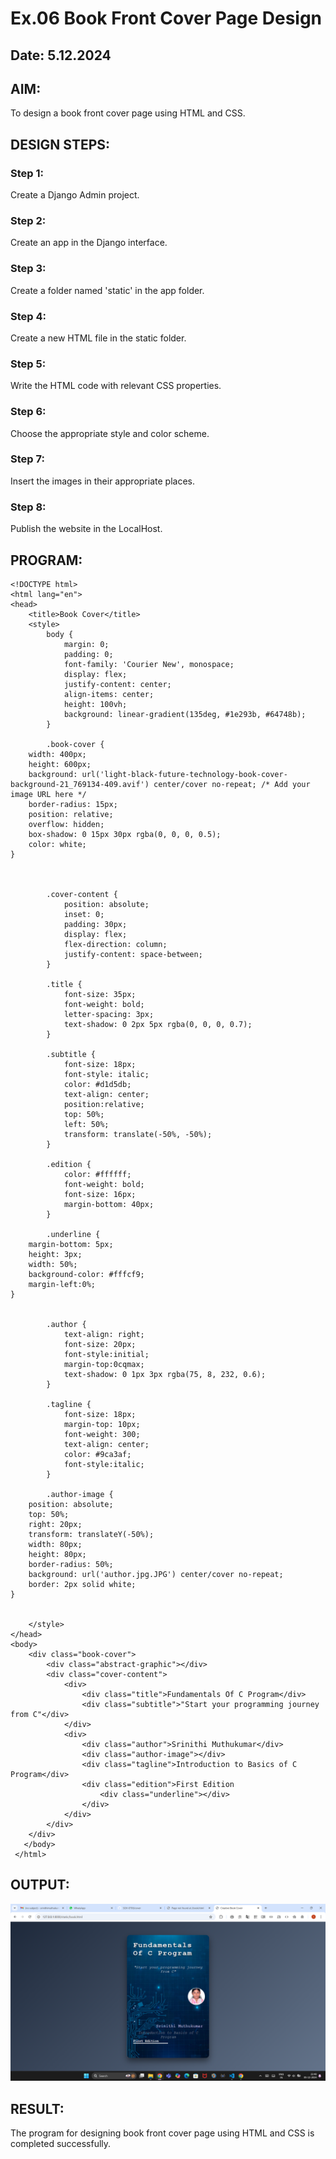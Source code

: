 # Ex.06 Book Front Cover Page Design
## Date: 5.12.2024

## AIM:
To design a book front cover page using HTML and CSS.

## DESIGN STEPS:

### Step 1:
Create a Django Admin project.

### Step 2:
Create an app in the Django interface.

### Step 3:
Create a folder named 'static' in the app folder.

### Step 4:
Create a new HTML file in the static folder.

### Step 5:
Write the HTML code with relevant CSS properties.

### Step 6:
Choose the appropriate style and color scheme.

### Step 7:
Insert the images in their appropriate places.

### Step 8:
Publish the website in the LocalHost.

## PROGRAM:
```
<!DOCTYPE html>
<html lang="en">
<head>
    <title>Book Cover</title>
    <style>
        body {
            margin: 0;
            padding: 0;
            font-family: 'Courier New', monospace;
            display: flex;
            justify-content: center;
            align-items: center;
            height: 100vh;
            background: linear-gradient(135deg, #1e293b, #64748b);
        }

        .book-cover {
    width: 400px;
    height: 600px;
    background: url('light-black-future-technology-book-cover-background-21_769134-409.avif') center/cover no-repeat; /* Add your image URL here */
    border-radius: 15px;
    position: relative;
    overflow: hidden;
    box-shadow: 0 15px 30px rgba(0, 0, 0, 0.5);
    color: white;
}

        

        .cover-content {
            position: absolute;
            inset: 0;
            padding: 30px;
            display: flex;
            flex-direction: column;
            justify-content: space-between;
        }

        .title {
            font-size: 35px;
            font-weight: bold;
            letter-spacing: 3px;
            text-shadow: 0 2px 5px rgba(0, 0, 0, 0.7);
        }

        .subtitle {
            font-size: 18px;
            font-style: italic;
            color: #d1d5db;
            text-align: center;
            position:relative;
            top: 50%;
            left: 50%;
            transform: translate(-50%, -50%);
        }

        .edition {
            color: #ffffff;
            font-weight: bold;
            font-size: 16px;
            margin-bottom: 40px;
        }

        .underline {
    margin-bottom: 5px;
    height: 3px;
    width: 50%;
    background-color: #fffcf9; 
    margin-left:0%;
}


        .author {
            text-align: right;
            font-size: 20px;
            font-style:initial;
            margin-top:0cqmax;
            text-shadow: 0 1px 3px rgba(75, 8, 232, 0.6);
        }

        .tagline {
            font-size: 18px;
            margin-top: 10px;
            font-weight: 300;
            text-align: center;
            color: #9ca3af;
            font-style:italic;
        }

        .author-image {
    position: absolute;
    top: 50%;
    right: 20px; 
    transform: translateY(-50%); 
    width: 80px;
    height: 80px;
    border-radius: 50%; 
    background: url('author.jpg.JPG') center/cover no-repeat; 
    border: 2px solid white; 
}


    </style>
</head>
<body>
    <div class="book-cover">
        <div class="abstract-graphic"></div>
        <div class="cover-content">
            <div>
                <div class="title">Fundamentals Of C Program</div>
                <div class="subtitle">"Start your programming journey from C"</div>
            </div>
            <div>
                <div class="author">Srinithi Muthukumar</div>
                <div class="author-image"></div>
                <div class="tagline">Introduction to Basics of C Program</div>
                <div class="edition">First Edition
                    <div class="underline"></div>
                </div>
            </div>
        </div>
    </div>
   </body>
 </html>

```

## OUTPUT:
![alt text](<Screenshot 2024-12-05 224812.png>)

## RESULT:
The program for designing book front cover page using HTML and CSS is completed successfully.
